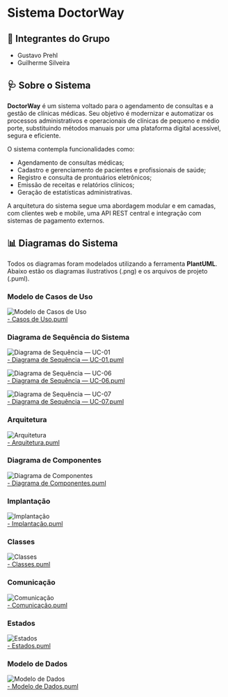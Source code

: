 # Sistema DoctorWay

## 👥 Integrantes do Grupo

- Gustavo Prehl
- Guilherme Silveira

## 🩺 Sobre o Sistema

**DoctorWay** é um sistema voltado para o agendamento de consultas e a gestão de clínicas médicas. Seu objetivo é modernizar e automatizar os processos administrativos e operacionais de clínicas de pequeno e médio porte, substituindo métodos manuais por uma plataforma digital acessível, segura e eficiente.

O sistema contempla funcionalidades como:

- Agendamento de consultas médicas;
- Cadastro e gerenciamento de pacientes e profissionais de saúde;
- Registro e consulta de prontuários eletrônicos;
- Emissão de receitas e relatórios clínicos;
- Geração de estatísticas administrativas.

A arquitetura do sistema segue uma abordagem modular e em camadas, com clientes web e mobile, uma API REST central e integração com sistemas de pagamento externos.

## 📊 Diagramas do Sistema

Todos os diagramas foram modelados utilizando a ferramenta **PlantUML**. Abaixo estão os diagramas ilustrativos (.png) e os arquivos de projeto (.puml).

### Modelo de Casos de Uso
![Modelo de Casos de Uso](./Projeto%20PlantUML%20API/plantuml_diagrams/Casos%20de%20uso%20-%20DoctorWay.png)  
[- Casos de Uso.puml](./Projeto%20PlantUML%20API/plantuml_code/Casos%20de%20Uso%20-%20DoctorWay.puml)

### Diagrama de Sequência do Sistema
![Diagrama de Sequência — UC-01](./Projeto%20PlantUML%20API/plantuml_diagrams/Diagrama%20de%20Sequência%20—%20UC-01.png)  
[ - Diagrama de Sequência — UC-01.puml](./Projeto%20PlantUML%20API/plantuml_code/Diagrama%20de%20Sequência%20—%20UC-01.puml)

![Diagrama de Sequência — UC-06](./Projeto%20PlantUML%20API/plantuml_diagrams/Diagrama%20de%20Sequência%20—%20UC-06.png)  
[ - Diagrama de Sequência — UC-06.puml](./Projeto%20PlantUML%20API/plantuml_code/Diagrama%20de%20Sequência%20—%20UC-06.puml)

![Diagrama de Sequência — UC-07](./Projeto%20PlantUML%20API/plantuml_diagrams/Diagrama%20de%20Sequência%20—%20UC-07.png)  
[ - Diagrama de Sequência — UC-07.puml](./Projeto%20PlantUML%20API/plantuml_code/Diagrama%20de%20Sequência%20—%20UC-07.puml)

### Arquitetura
![Arquitetura](./Projeto%20PlantUML%20API/plantuml_diagrams/Arquitetura%20-%20DoctorWay.png)  
[ - Arquitetura.puml](./Projeto%20PlantUML%20API/plantuml_code/Arquitetura%20-%20DoctorWay.puml)

### Diagrama de Componentes
![Diagrama de Componentes](./Projeto%20PlantUML%20API/plantuml_diagrams/Diagrama%20de%20Componentes%20-%20DoctorWay.png)  
[ - Diagrama de Componentes.puml](./Projeto%20PlantUML%20API/plantuml_code/Diagrama%20de%20Componentes.puml)

### Implantação
![Implantação](./Projeto%20PlantUML%20API/plantuml_diagrams/Implantação%20-%20DoctorWay.png)  
[ - Implantação.puml](./Projeto%20PlantUML%20API/plantuml_code/Implantação%20-%20DoctorWay.puml)

### Classes
![Classes](./Projeto%20PlantUML%20API/plantuml_diagrams/Classes%20-%20DoctorWay.png)  
[ - Classes.puml](./Projeto%20PlantUML%20API/plantuml_code/Classes%20-%20DoctorWay.puml)

### Comunicação
![Comunicação](./Projeto%20PlantUML%20API/plantuml_diagrams/Comunicação%20-%20DoctorWay.png)  
[ - Comunicação.puml](./Projeto%20PlantUML%20API/plantuml_code/Comunicação%20-%20DoctorWay.puml)

### Estados
![Estados](./Projeto%20PlantUML%20API/plantuml_diagrams/Estados.png)  
[ - Estados.puml](./Projeto%20PlantUML%20API/plantuml_code/Estados%20-%20DoctorWay.puml)

### Modelo de Dados
![Modelo de Dados](./Projeto%20PlantUML%20API/plantuml_diagrams/Modelo%20de%20Dados%20-%20DoctorWay.png)  
[ - Modelo de Dados.puml](./Projeto%20PlantUML%20API/plantuml_code/Modelo%20de%20Dados%20-%20DoctorWay.puml)

